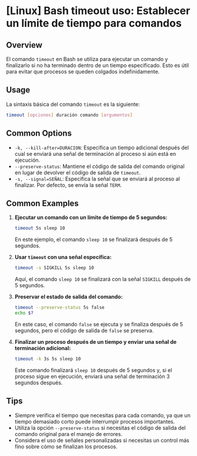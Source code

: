 # [Linux] Bash timeout uso: Establecer un límite de tiempo para comandos

## Overview
El comando `timeout` en Bash se utiliza para ejecutar un comando y finalizarlo si no ha terminado dentro de un tiempo especificado. Esto es útil para evitar que procesos se queden colgados indefinidamente.

## Usage
La sintaxis básica del comando `timeout` es la siguiente:

```bash
timeout [opciones] duración comando [argumentos]
```

## Common Options
- `-k, --kill-after=DURACION`: Especifica un tiempo adicional después del cual se enviará una señal de terminación al proceso si aún está en ejecución.
- `--preserve-status`: Mantiene el código de salida del comando original en lugar de devolver el código de salida de `timeout`.
- `-s, --signal=SEÑAL`: Especifica la señal que se enviará al proceso al finalizar. Por defecto, se envía la señal `TERM`.

## Common Examples

1. **Ejecutar un comando con un límite de tiempo de 5 segundos:**

   ```bash
   timeout 5s sleep 10
   ```

   En este ejemplo, el comando `sleep 10` se finalizará después de 5 segundos.

2. **Usar `timeout` con una señal específica:**

   ```bash
   timeout -s SIGKILL 5s sleep 10
   ```

   Aquí, el comando `sleep 10` se finalizará con la señal `SIGKILL` después de 5 segundos.

3. **Preservar el estado de salida del comando:**

   ```bash
   timeout --preserve-status 5s false
   echo $?
   ```

   En este caso, el comando `false` se ejecuta y se finaliza después de 5 segundos, pero el código de salida de `false` se preserva.

4. **Finalizar un proceso después de un tiempo y enviar una señal de terminación adicional:**

   ```bash
   timeout -k 3s 5s sleep 10
   ```

   Este comando finalizará `sleep 10` después de 5 segundos y, si el proceso sigue en ejecución, enviará una señal de terminación 3 segundos después.

## Tips
- Siempre verifica el tiempo que necesitas para cada comando, ya que un tiempo demasiado corto puede interrumpir procesos importantes.
- Utiliza la opción `--preserve-status` si necesitas el código de salida del comando original para el manejo de errores.
- Considera el uso de señales personalizadas si necesitas un control más fino sobre cómo se finalizan los procesos.